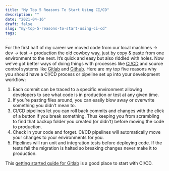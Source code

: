 ```yaml
---
title: "My Top 5 Reasons To Start Using CI/CD"
description: ""
date: "2021-04-16"
draft: false
slug: "my-top-5-reasons-to-start-using-ci-cd"
tags:
---
```


<!--kg-card-begin: html--><p>For the first half of my career we moved code from our local machines -&gt; dev -&gt; test -&gt; production the old cowboy way, just by copy &amp; paste from one environment to the next. It&#8217;s quick and easy but also riddled with holes. Now we&#8217;ve got better ways of doing things with processes like <a href="https://en.wikipedia.org/wiki/CI/CD" target="_blank" rel="noopener">CI/CD</a> and source control systems like <a href="https://docs.gitlab.com/ee/ci/" target="_blank" rel="noopener">Gitlab</a> and <a href="https://docs.github.com/en/actions/guides/about-continuous-integration" target="_blank" rel="noopener">Github</a>. Here are my top five reasons why you should have a CI/CD process or pipeline set up into your development workflow:</p>
<ol>
<li>Each commit can be traced to a specific environment allowing developers to see what code is in production or test at any given time.</li>
<li>If you&#8217;re pasting files around, you can easily blow away or overwrite something you didn&#8217;t mean to.</li>
<li>CI/CD pipelines let you can roll back commits and changes with the click of a button if you break something. Thus keeping you from scrambling to find that backup folder you created (or didn&#8217;t) before moving the code to production.</li>
<li>Check in your code and forget. CI/CD pipelines will automatically move your changes to your environments for you.</li>
<li>Pipelines will run unit and integration tests before deploying code. If the tests fail the migration is halted so breaking changes never make it to production.</li>
</ol>
<p>This <a href="https://docs.gitlab.com/ee/ci/quick_start/" target="_blank" rel="noopener">getting started guide for Gitlab</a> is a good place to start with CI/CD.</p>
<!--kg-card-end: html-->
